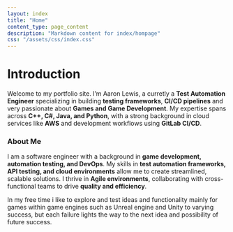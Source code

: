 ```yaml
---
layout: index
title: "Home"
content_type: page_content
description: "Markdown content for index/hompage"
css: "/assets/css/index.css"
---
```


# Introduction
Welcome to my portfolio site. I’m Aaron Lewis, a curretly a **Test Automation Engineer** specializing in building **testing frameworks**, **CI/CD pipelines** and very passionate about **Games and Game Development**. My expertise spans across **C++, C#, Java, and Python**, with a strong background in cloud services like **AWS** and development workflows using **GitLab CI/CD**.

### About Me
I am a software engineer with a background in **game development, automation testing, and DevOps**. My skills in **test automation frameworks, API testing, and cloud environments** allow me to create streamlined, scalable solutions. I thrive in **Agile environments**, collaborating with cross-functional teams to drive **quality and efficiency**.

In my free time i like to explore and test ideas and functionality mainly for games within game engines such as Unreal engine and Unity to varying success, but each failure lights the way to the next idea and possibility of future success. 
